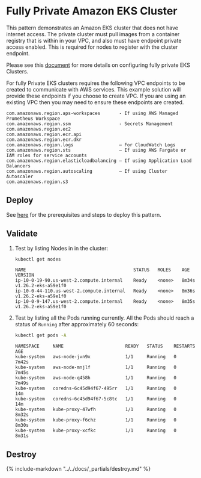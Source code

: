 # Fully Private Amazon EKS Cluster

This pattern demonstrates an Amazon EKS cluster that does not have internet access.
The private cluster must pull images from a container registry that is within in your VPC,
and also must have endpoint private access enabled. This is required for nodes
to register with the cluster endpoint.

Please see this [document](https://docs.aws.amazon.com/eks/latest/userguide/private-clusters.html) for more details on configuring fully private EKS Clusters.

For fully Private EKS clusters requires the following VPC endpoints to be created to communicate with AWS services.
This example solution will provide these endpoints if you choose to create VPC.
If you are using an existing VPC then you may need to ensure these endpoints are created.

    com.amazonaws.region.aps-workspaces       - If using AWS Managed Prometheus Workspace
    com.amazonaws.region.ssm                  - Secrets Management
    com.amazonaws.region.ec2
    com.amazonaws.region.ecr.api
    com.amazonaws.region.ecr.dkr
    com.amazonaws.region.logs                 – For CloudWatch Logs
    com.amazonaws.region.sts                  – If using AWS Fargate or IAM roles for service accounts
    com.amazonaws.region.elasticloadbalancing – If using Application Load Balancers
    com.amazonaws.region.autoscaling          – If using Cluster Autoscaler
    com.amazonaws.region.s3

## Deploy

See [here](https://aws-ia.github.io/terraform-aws-eks-blueprints/getting-started/#prerequisites) for the prerequisites and steps to deploy this pattern.

## Validate

1. Test by listing Nodes in in the cluster:

    ```sh
    kubectl get nodes
    ```

    ```text
    NAME                                        STATUS   ROLES    AGE     VERSION
    ip-10-0-19-90.us-west-2.compute.internal    Ready    <none>   8m34s   v1.26.2-eks-a59e1f0
    ip-10-0-44-110.us-west-2.compute.internal   Ready    <none>   8m36s   v1.26.2-eks-a59e1f0
    ip-10-0-9-147.us-west-2.compute.internal    Ready    <none>   8m35s   v1.26.2-eks-a59e1f0
    ```

2. Test by listing all the Pods running currently. All the Pods should reach a status of `Running` after approximately 60 seconds:

    ```sh
    kubectl get pods -A
    ```

    ```text
    NAMESPACE     NAME                       READY   STATUS    RESTARTS   AGE
    kube-system   aws-node-jvn9x             1/1     Running   0          7m42s
    kube-system   aws-node-mnjlf             1/1     Running   0          7m45s
    kube-system   aws-node-q458h             1/1     Running   0          7m49s
    kube-system   coredns-6c45d94f67-495rr   1/1     Running   0          14m
    kube-system   coredns-6c45d94f67-5c8tc   1/1     Running   0          14m
    kube-system   kube-proxy-47wfh           1/1     Running   0          8m32s
    kube-system   kube-proxy-f6chz           1/1     Running   0          8m30s
    kube-system   kube-proxy-xcfkc           1/1     Running   0          8m31s
    ```

## Destroy

{%
   include-markdown "../../docs/_partials/destroy.md"
%}